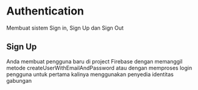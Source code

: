 # Authentication
Membuat sistem Sign in, Sign Up dan Sign Out

## Sign Up
Anda membuat pengguna baru di project Firebase dengan memanggil metode createUserWithEmailAndPassword atau dengan memproses login pengguna untuk pertama kalinya menggunakan penyedia identitas gabungan

